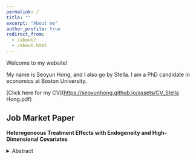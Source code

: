 ```yaml
---
permalink: /
title: ""
excerpt: "About me"
author_profile: true
redirect_from: 
  - /about/
  - /about.html
---
```


Welcome to my website! 

My name is Seoyun Hong, and I also go by Stella. I am a PhD candidate in economics at Boston University. 

[Click here for my CV](https://seoyunhong.github.io/assets/CV_Stella Hong.pdf) 

## Job Market Paper

<b> Heterogeneous Treatment Effects with Endogeneity and High-Dimensional Covariates </b> 
<details>
<summary markdown='span'>
<span style="cursor:pointer"> Abstract </span>
</summary>
<br>
<small> This paper develops estimation and inference for heterogeneous treatment effects by observed covariates in settings with an endogenous treatment and high-dimensional covariates. The goal is to provide valid inference when effect heterogeneity is high-dimensional and discovered from the data using machine learning, rather than restricted to a few prespecified covariates. I estimate heterogeneous treatment effects by interacting the treatment with all covariates and select the relevant interactions with a variable selection method. I address endogeneity with instrumental variables and uncover new patterns in treatment effects. In an application to Head Start, a public early childhood education program, I examine complementarities between center characteristics and children's background, while prior work has considered center or child characteristics in isolation. The proposed method reveals that frequent home visits are most helpful for children who likely need additional support, such as those with teen mothers or in high-risk households. Transportation services deliver larger gains for children who may face access barriers. 
</small>


